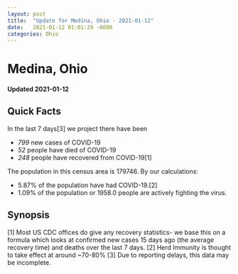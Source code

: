 ```yaml
---
layout: post
title:  "Update for Medina, Ohio - 2021-01-12"
date:   2021-01-12 01:01:29 -0600
categories: Ohio
---
```


# Medina, Ohio
#### Updated 2021-01-12

## Quick Facts

In the last 7 days[3] we project there have been
- *799* new cases of COVID-19
- *52* people have died of COVID-19
- *248* people have recovered from COVID-19[1]

The population in this census area is 179746. By our calculations:
- 5.87% of the population have had COVID-19.[2]
- 1.09% of the population or 1958.0 people are actively fighting the virus.

## Synopsis




[1] Most US CDC offices do give any recovery statistics- we base this on a formula which looks at confirmed new cases
15 days ago (the average recovery time) and deaths over the last 7 days.
[2] Herd Immunity is thought to take effect at around ~70-80%
[3] Due to reporting delays, this data may be incomplete. 
    